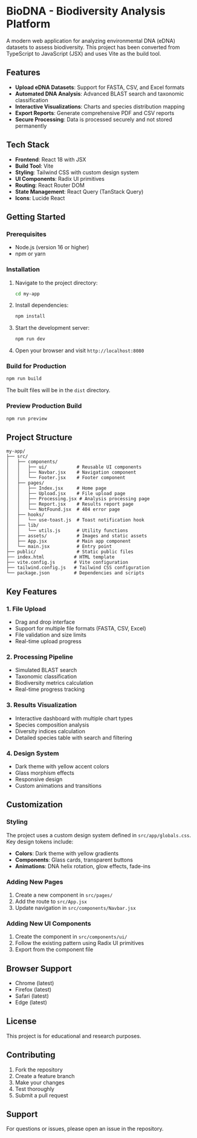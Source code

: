 # BioDNA - Biodiversity Analysis Platform

A modern web application for analyzing environmental DNA (eDNA) datasets to assess biodiversity. This project has been converted from TypeScript to JavaScript (JSX) and uses Vite as the build tool.

## Features

- **Upload eDNA Datasets**: Support for FASTA, CSV, and Excel formats
- **Automated DNA Analysis**: Advanced BLAST search and taxonomic classification
- **Interactive Visualizations**: Charts and species distribution mapping
- **Export Reports**: Generate comprehensive PDF and CSV reports
- **Secure Processing**: Data is processed securely and not stored permanently

## Tech Stack

- **Frontend**: React 18 with JSX
- **Build Tool**: Vite
- **Styling**: Tailwind CSS with custom design system
- **UI Components**: Radix UI primitives
- **Routing**: React Router DOM
- **State Management**: React Query (TanStack Query)
- **Icons**: Lucide React

## Getting Started

### Prerequisites

- Node.js (version 16 or higher)
- npm or yarn

### Installation

1. Navigate to the project directory:
   ```bash
   cd my-app
   ```

2. Install dependencies:
   ```bash
   npm install
   ```

3. Start the development server:
   ```bash
   npm run dev
   ```

4. Open your browser and visit `http://localhost:8080`

### Build for Production

```bash
npm run build
```

The built files will be in the `dist` directory.

### Preview Production Build

```bash
npm run preview
```

## Project Structure

```
my-app/
├── src/
│   ├── components/
│   │   ├── ui/           # Reusable UI components
│   │   ├── Navbar.jsx    # Navigation component
│   │   └── Footer.jsx    # Footer component
│   ├── pages/
│   │   ├── Index.jsx     # Home page
│   │   ├── Upload.jsx    # File upload page
│   │   ├── Processing.jsx # Analysis processing page
│   │   ├── Report.jsx    # Results report page
│   │   └── NotFound.jsx  # 404 error page
│   ├── hooks/
│   │   └── use-toast.js  # Toast notification hook
│   ├── lib/
│   │   └── utils.js      # Utility functions
│   ├── assets/           # Images and static assets
│   ├── App.jsx           # Main app component
│   └── main.jsx          # Entry point
├── public/               # Static public files
├── index.html           # HTML template
├── vite.config.js       # Vite configuration
├── tailwind.config.js   # Tailwind CSS configuration
└── package.json         # Dependencies and scripts
```

## Key Features

### 1. File Upload
- Drag and drop interface
- Support for multiple file formats (FASTA, CSV, Excel)
- File validation and size limits
- Real-time upload progress

### 2. Processing Pipeline
- Simulated BLAST search
- Taxonomic classification
- Biodiversity metrics calculation
- Real-time progress tracking

### 3. Results Visualization
- Interactive dashboard with multiple chart types
- Species composition analysis
- Diversity indices calculation
- Detailed species table with search and filtering

### 4. Design System
- Dark theme with yellow accent colors
- Glass morphism effects
- Responsive design
- Custom animations and transitions

## Customization

### Styling
The project uses a custom design system defined in `src/app/globals.css`. Key design tokens include:

- **Colors**: Dark theme with yellow gradients
- **Components**: Glass cards, transparent buttons
- **Animations**: DNA helix rotation, glow effects, fade-ins

### Adding New Pages
1. Create a new component in `src/pages/`
2. Add the route to `src/App.jsx`
3. Update navigation in `src/components/Navbar.jsx`

### Adding New UI Components
1. Create the component in `src/components/ui/`
2. Follow the existing pattern using Radix UI primitives
3. Export from the component file

## Browser Support

- Chrome (latest)
- Firefox (latest)
- Safari (latest)
- Edge (latest)

## License

This project is for educational and research purposes.

## Contributing

1. Fork the repository
2. Create a feature branch
3. Make your changes
4. Test thoroughly
5. Submit a pull request

## Support

For questions or issues, please open an issue in the repository.